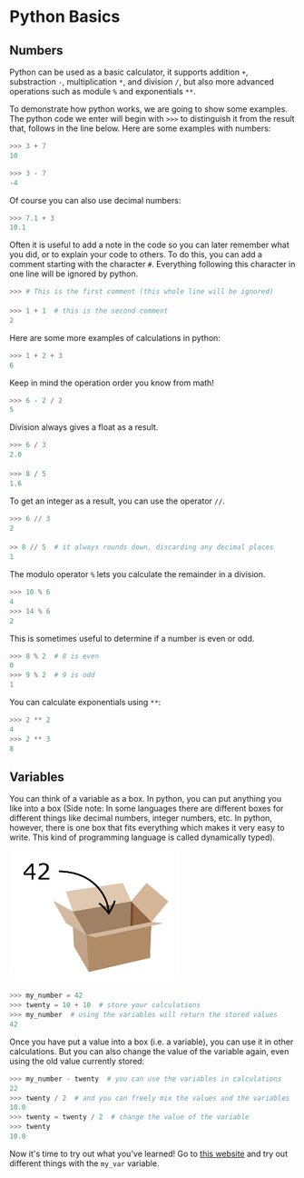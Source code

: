 # [](#python-basics)Python Basics

## [](#numbers)Numbers

Python can be used as a basic calculator,
it supports addition `+`, substraction `-`, multiplication `*`, and division `/`,
but also more advanced operations such as module `%` and exponentials `**`.

To demonstrate how python works, we are going to show some examples.
The python code we enter will begin with `>>>` to distinguish it from the
result that, follows in the line below. Here are some examples with numbers:

```python
>>> 3 + 7
10
```

```python
>>> 3 - 7
-4
```

Of course you can also use decimal numbers:

```python
>>> 7.1 + 3
10.1
```

Often it is useful to add a note in the code so you can later remember what
you did, or to explain your code to others. To do this, you can add a comment
starting with the character `#`. Everything following this character in one line
will be ignored by python.

```python
>>> # This is the first comment (this whole line will be ignored)

>>> 1 + 1  # this is the second comment
2
```

Here are some more examples of calculations in python:

```python
>>> 1 + 2 + 3
6
```

Keep in mind the operation order you know from math!

```python
>>> 6 - 2 / 2
5
```

Division always gives a float as a result.

```python
>>> 6 / 3
2.0

>>> 8 / 5
1.6
```

To get an integer as a result, you can use the operator `//`.

```python
>>> 6 // 3
2

>> 8 // 5  # it always rounds down, discarding any decimal places
1
```

The modulo operator `%` lets you calculate the remainder in a division.

```python
>>> 10 % 6
4
>>> 14 % 6
2
```

This is sometimes useful to determine if a number is even or odd.

```python
>>> 8 % 2  # 8 is even
0
>>> 9 % 2  # 9 is odd
1
```

You can calculate exponentials using `**`:

```python
>>> 2 ** 2
4
>>> 2 ** 3
8
```

## [](#variables)Variables

You can think of a variable as a box. In python, you can put anything you like
into a box (Side note: In some languages there are different boxes for different
things like decimal numbers, integer numbers, etc. In python, however, there is
one box that fits everything which makes it very easy to write. This kind of programming language is called dynamically typed).

![variable as a box](/img/variable.png)

```python
>>> my_number = 42
>>> twenty = 10 + 10  # store your calculations
>>> my_number  # using the variables will return the stored values
42
```

Once you have put a value into a box (i.e. a variable),
you can use it in other calculations. But you can also change
the value of the variable again, even using the old value
currently stored:
```python
>>> my_number - twenty  # you can use the variables in calculations
22
>>> twenty / 2  # and you can freely mix the values and the variables
10.0
>>> twenty = twenty / 2  # change the value of the variable
>>> twenty
10.0
```

Now it's time to try out what you've learned!
Go to [this website](https://goo.gl/UkHtX3) and try out different things 
with the `my_var` variable.
